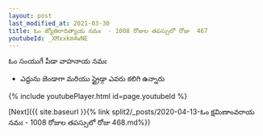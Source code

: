 ```yaml
---
layout: post
last_modified_at: 2021-03-30
title: ఓం జ్యోతిరాదిత్యాయ నమః  - 1008 రోజుల తపస్సులో రోజు  467
youtubeId: _XMxxkm4wNE
---
```

 
 
 ఓం సంయుగే పీడా వాహనాయ నమః  
 
 -  ఎద్దును జెండాగా మరియు స్ట్రైడ్గా ఎవరు కలిగి ఉన్నారు 
 
  
 
  
 
 
 
 
 
 


{% include youtubePlayer.html id=page.youtubeId %}
 
[Next]({{ site.baseurl }}{% link  split2/_posts/2020-04-13-ఓం క్షమిణాంవరాయ నమః  - 1008 రోజుల తపస్సులో రోజు  468.md%})
 
